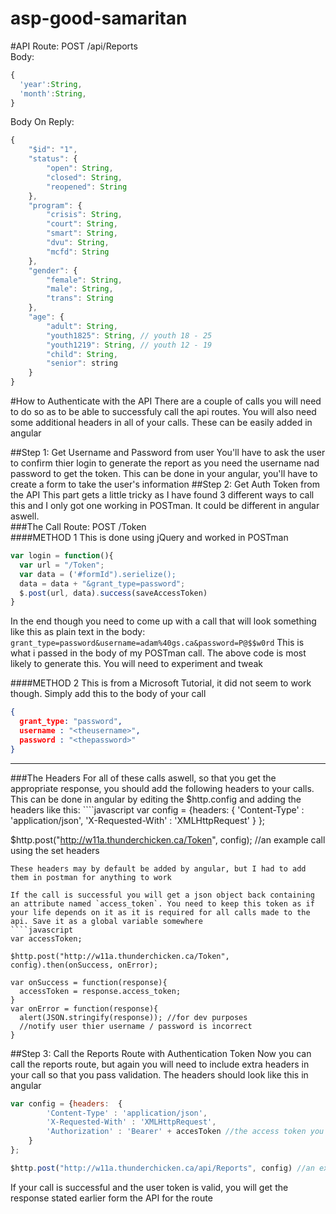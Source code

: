 # asp-good-samaritan

#API
Route: POST /api/Reports <br>
Body: <br>
````javascript
{
  'year':String,
  'month':String,
}
````
Body On Reply: <br>
````javascript
{
    "$id": "1",
    "status": {
        "open": String,
        "closed": String,
        "reopened": String
    },
    "program": {
        "crisis": String,
        "court": String,
        "smart": String,
        "dvu": String,
        "mcfd": String
    },
    "gender": {
        "female": String,
        "male": String,
        "trans": String
    },
    "age": {
        "adult": String,
        "youth1825": String, // youth 18 - 25
        "youth1219": String, // youth 12 - 19
        "child": String,
        "senior": string
    }
}
````
#How to Authenticate with the API
There are a couple of calls you will need to do so as to be able to successfuly call the api routes. You will also need some additional headers in all of your calls. These can be easily added in angular

##Step 1: Get Username and Password from user
You'll have to ask the user to confirm thier login to generate the report as you need the username nad password to get the token. This can be done in your angular, you'll have to create a form to take the user's information
##Step 2: Get Auth Token from the API
This part gets a little tricky as I have found 3 different ways to call this and I only got one working in POSTman. It could be different in angular aswell.<br>
###The Call
Route: POST /Token <br>
####METHOD 1
This is done using jQuery and worked in POSTman
````js
var login = function(){
  var url = "/Token";
  var data = ('#formId").serielize();
  data = data + "&grant_type=password";
  $.post(url, data).success(saveAccessToken)
}
````
In the end though you need to come up with a call that will look something like this as plain text in the body:
`grant_type=password&username=adam%40gs.ca&password=P@$$w0rd`
This is what i passed in the body of my POSTman call. The above code is most likely to generate this. You will need to experiment and tweak


####METHOD 2
This is from a Microsoft Tutorial, it did not seem to work though. Simply add this to the body of your call
````json
{
  grant_type: "password",
  username : "<theusername>",
  password : "<thepassword>"
}
````
<hr>
###The Headers
For all of these calls aswell, so that you get the appropriate response, you should add the following headers to your calls. This can be done in angular by editing the $http.config and adding the headers like this:
````javascript
var config = {headers:  {
        'Content-Type' : 'application/json',
        'X-Requested-With' : 'XMLHttpRequest'
    }
};

$http.post("http://w11a.thunderchicken.ca/Token", config); //an example call using the set headers
````
These headers may by default be added by angular, but I had to add them in postman for anything to work

If the call is successful you will get a json object back containing an attribute named `access_token`. You need to keep this token as if your life depends on it as it is required for all calls made to the api. Save it as a global variable somewhere
````javascript
var accessToken;

$http.post("http://w11a.thunderchicken.ca/Token", config).then(onSuccess, onError);

var onSuccess = function(response){
  accessToken = response.access_token;
}
var onError = function(response){
  alert(JSON.stringify(response)); //for dev purposes
  //notify user thier username / password is incorrect
}
````

##Step 3: Call the Reports Route with Authentication Token
Now you can call the reports route, but again you will need to include extra headers in your call so that you pass validation. The headers should look like this in angular
````javascript
var config = {headers:  {
        'Content-Type' : 'application/json',
        'X-Requested-With' : 'XMLHttpRequest',
        'Authorization' : 'Bearer' + accesToken //the access token you got in step three with the word 'Bearer' infront of it
    }
};

$http.post("http://w11a.thunderchicken.ca/api/Reports", config) //an example call using the set headers
````
If your call is successful and the user token is valid, you will get the response stated earlier form the API for the route

